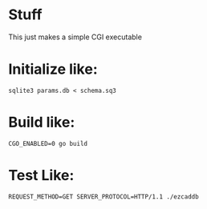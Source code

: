# Stuff

This just makes a simple CGI executable

# Initialize like:

`sqlite3 params.db < schema.sq3`

# Build like:

`CGO_ENABLED=0 go build`

# Test Like:

`REQUEST_METHOD=GET SERVER_PROTOCOL=HTTP/1.1 ./ezcaddb`
